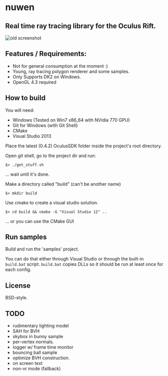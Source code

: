nuwen
=====

Real time ray tracing library for the Oculus Rift.
--------------------------------------------------

![old screenshot](http://bigmonachus.org/img/c_log_6_1.png)

Features / Requirements:
------------------------

* Not for general consumption at the moment :)
* Young, ray tracing polygon renderer and some samples.
* Only Supports DK2 on Windows.
* OpenGL 4.3 required

How to build
------------

You will need:
* Windows (Tested on Win7 x86_64 with NVidia 770 GPU)
* Git for Windows (with Git Shell)
* CMake
* Visual Studio 2013

Place the latest (0.4.2) OculusSDK folder inside the project's root directory.

Open git shell, go to the project dir and run:

    $> ./get_stuff.sh

... wait until it's done.

 Make a directory called "build" (can't be another name)

    $> mkdir build

Use cmake to create a visual studio solution.

    $> cd build && cmake -G "Visual Studio 12" ..

... or you can use the CMake GUI

Run samples
-----------

Build and run the 'samples' project.

You can do that either through Visual Studio or through the built-in
`build.bat` script. `build.bat` copies DLLs so it should be run at least once
for each config.


License
-------

BSD-style.

TODO
----

* rudimentary lighting model
* SAH for BVH
* skybox in bunny sample
* per-vertex normals.
* logger w/ frame time monitor
* bouncing ball sample
* optimize BVH construction.
* on screen text
* non-vr mode (fallback)

